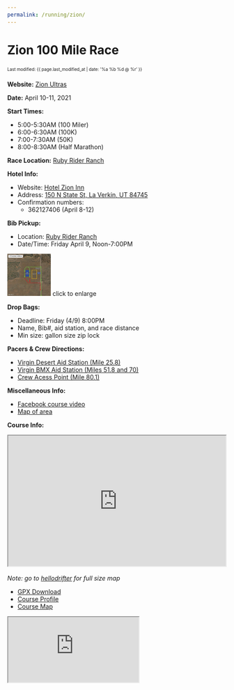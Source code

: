 ```yaml
---
permalink: /running/zion/
---
```

# Zion 100 Mile Race 
<sub><sup>Last modified: {{ page.last_modified_at | date: '%a %b %d @ %r' }}</sup></sub>


**Website:** [Zion Ultras](https://vacationraces.com/ultras/zion)

**Date:** April 10-11, 2021

**Start Times:**
* 5:00-5:30AM (100 Miler)
* 6:00-6:30AM (100K)
* 7:00-7:30AM (50K)
* 8:00-8:30AM (Half Marathon)

**Race Location:** [Ruby Rider Ranch](https://bit.ly/rrr-map)

**Hotel Info:** 
* Website: [Hotel Zion Inn](https://hotelzioninn.com)
* Address: [150 N State St, La Verkin, UT 84745](https://g.page/HotelZionInn?share)
* Confirmation numbers:
  - 362127406 (April 8-12)

**Bib Pickup:** 
* Location: [Ruby Rider Ranch](https://bit.ly/rrr-map)
* Date/Time: Friday April 9, Noon-7:00PM


<a href="2021-Zion-Drive-thru-bib-pickup.png"><img src="2021-Zion-Drive-thru-bib-pickup.png" width="100" /></a> 
click to enlarge

**Drop Bags:**
* Deadline: Friday (4/9) 8:00PM
* Name, Bib#, aid station, and race distance
* Min size: gallon size zip lock

**Pacers & Crew Directions:**
* [Virgin Desert Aid Station (Mile 25.8)](https://goo.gl/maps/p5rxFZBoznb8urrRA)
* [Virgin BMX Aid Station (Miles 51.8 and 70)](https://goo.gl/maps/fnpPxPqkrCe2ybTZ8)
* [Crew Acess Point (Mile 80.1)](https://goo.gl/maps/4kyo1vqHFaVM8Qwy9)

**Miscellaneous Info:**
* [Facebook course video]( https://www.facebook.com/watch/live/?v=758444185083165&ref=watch_permalink)
* [Map of area](https://www.trailforks.com/trails/map/?lat=37.12523&lon=-113.13548&z=12.2&activitytype=1)

**Course Info:**

<iframe src='https://www.hellodrifter.com/embedded/v1/dlvbdd' width="500" height="300"></iframe>

_Note: go to [hellodrifter](https://www.hellodrifter.com/routes/2021-zion-100-mile-by-ak#) for full size map_

* [GPX Download](2021-zion-100M.gpx)
* [Course Profile](2021-zion-100M-profile.png)
* [Course Map](2021-zion-100M-map.png)

<style>
.responsive-wrap iframe{ max-width: 100%;}
</style>
<div class="responsive-wrap">
<iframe src="https://docs.google.com/spreadsheets/d/e/2PACX-1vSPloevHtXPqV7GEfZ7ghUs7sSI-3UDpvd_RXR7QG8fiqZfZQeIneTkneSkBTZZhVd4b-WVUreSwgdO/pubhtml?gid=796406574&amp;single=true&amp;widget=true&amp;headers=false"></iframe>
</div>
